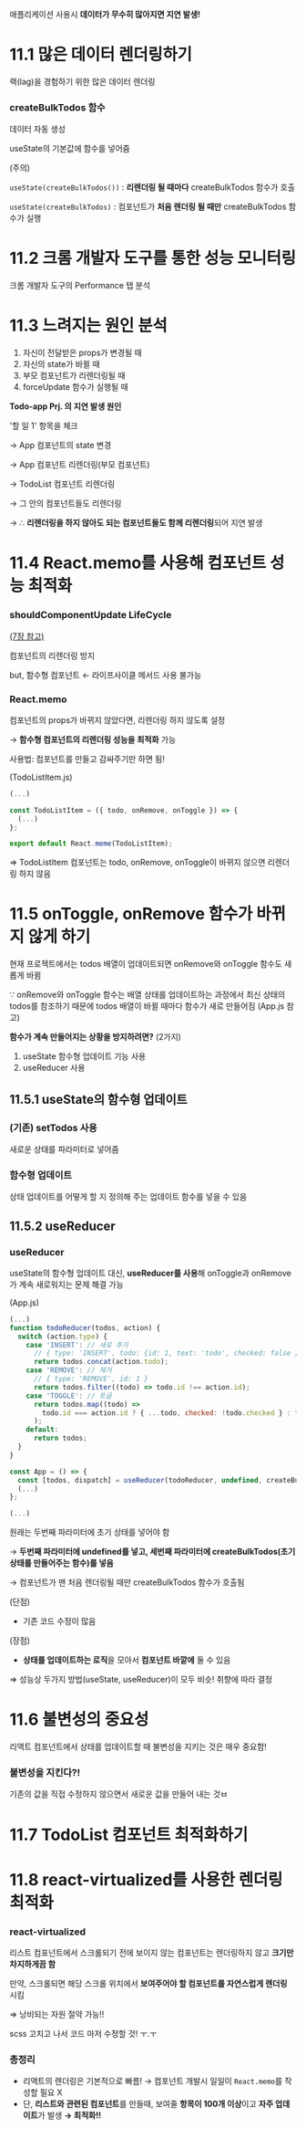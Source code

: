 애플리케이션 사용시 **데이터가 무수히 많아지면 지연 발생!**

# 11.1 많은 데이터 렌더링하기

랙(lag)을 경험하기 위한 많은 데이터 렌더링

### createBulkTodos 함수

데이터 자동 생성

useState의 기본값에 함수를 넣어줌

(주의)

`useState(createBulkTodos())` : **리렌더링 될 때마다** createBulkTodos 함수가 호출

`useState(createBulkTodos)` : 컴포넌트가 **처음 렌더링 될 때만** createBulkTodos 함수가 실행

# 11.2 크롬 개발자 도구를 통한 성능 모니터링

크롬 개발자 도구의 Performance 탭 분석

# 11.3 느려지는 원인 분석

1. 자신이 전달받은 props가 변경될 때
2. 자신의 state가 바뀔 때
3. 부모 컴포넌트가 리렌더링될 때
4. forceUpdate 함수가 실행될 때

**Todo-app Prj. 의 지연 발생 원인**

'할 일 1' 항목을 체크 

→  App 컴포넌트의 state 변경 

→ App 컴포넌트 리렌더링(부모 컴포넌트) 

→ TodoList 컴포넌트 리렌더링 

→ 그 안의 컴포넌트들도 리렌더링 

→ $\therefore$ **리렌더링을 하지 않아도 되는 컴포넌트들도 함께 리렌더링**되어 지연 발생

# 11.4 React.memo를 사용해 컴포넌트 성능 최적화

### shouldComponentUpdate LifeCycle

[(7장 참고)](https://www.notion.so/Chap07-fb06be01db1540ba8e25250d3b87633b)

컴포넌트의 리렌더링 방지

but, 함수형 컴포넌트 ← 라이프사이클 메서드 사용 불가능

### React.memo

컴포넌트의 props가 바뀌지 않았다면, 리렌더링 하지 않도록 설정

→ **함수형 컴포넌트의 리렌더링 성능을 최적화** 가능

사용법: 컴포넌트를 만들고 감싸주기만 하면 됨!

(TodoListItem.js)

```jsx
(...)

const TodoListItem = ({ todo, onRemove, onToggle }) => {
  (...)
};

export default React.meme(TodoListItem);
```

⇒ TodoListItem 컴포넌트는 todo, onRemove, onToggle이 바뀌지 않으면 리렌더링 하지 않음

# 11.5 onToggle, onRemove 함수가 바뀌지 않게 하기

현재 프로젝트에서는 todos 배열이 업데이트되면 onRemove와 onToggle 함수도 새롭게 바뀜

$\because$ onRemove와 onToggle 함수는 배열 상태를 업데이트하는 과정에서 최신 상태의 todos를 참조하기 때문에 todos 배열이 바뀔 때마다 함수가 새로 만들어짐 (App.js 참고)

**함수가 계속 만들어지는 상황을 방지하려면?** (2가지)

1. useState 함수형 업데이트 기능 사용
2. useReducer 사용

## 11.5.1 useState의 함수형 업데이트

### (기존) setTodos 사용

새로운 상태를 파라미터로 넣어줌

### 함수형 업데이트

상태 업데이트를 어떻게 할 지 정의해 주는 업데이트 함수를 넣을 수 있음

## 11.5.2 useReducer

### useReducer

useState의 함수형 업데이트 대신, **useReducer를 사용**해 onToggle과 onRemove가 계속 새로워지는 문제 해결 가능

(App.js)

```jsx
(...)
function todoReducer(todos, action) {
  switch (action.type) {
    case 'INSERT': // 새로 추가
      // { type: 'INSERT', todo: {id: 1, text: 'todo', checked: false } }
      return todos.concat(action.todo);
    case 'REMOVE': // 제거
      // { type: 'REMOVE', id: 1 }
      return todos.filter((todo) => todo.id !== action.id);
    case 'TOGGLE': // 토글
      return todos.map((todo) =>
        todo.id === action.id ? { ...todo, checked: !todo.checked } : todo,
      );
    default:
      return todos;
  }
}

const App = () => {
  const [todos, dispatch] = useReducer(todoReducer, undefined, createBulkTodos);
  (...)
};

(...)
```

원래는 두번째 파라미터에 초기 상태를 넣어야 함

→ **두번째 파라미터에 undefined를 넣고, 세번째 파라미터에 createBulkTodos(초기 상태를 만들어주는 함수)를 넣음**

→ 컴포넌트가 맨 처음 렌더링될 때만 createBulkTodos 함수가 호출됨

(단점)

- 기존 코드 수정이 많음

(장점)

- **상태를 업데이트하는 로직**을 모아서 **컴포넌트 바깥에** 둘 수 있음

⇒ 성능상 두가지 방법(useState, useReducer)이 모두 비슷! 취향에 따라 결정

# 11.6 불변성의 중요성

리액트 컴포넌트에서 상태를 업데이트할 때 불변성을 지키는 것은 매우 중요함!

### 불변성을 지킨다?!

기존의 값을 직접 수정하지 않으면서 새로운 값을 만들어 내는 것ㅂ 

# 11.7 TodoList 컴포넌트 최적화하기

# 11.8 react-virtualized를 사용한 렌더링 최적화

### react-virtualized

리스트 컴포넌트에서 스크롤되기 전에 보이지 않는 컴포넌트는 렌더링하지 않고 **크기만 차지하게끔 함**

만약, 스크롤되면 해당 스크롤 위치에서 **보여주어야 할 컴포넌트를 자연스럽게 렌더링** 시킴

⇒ 낭비되는 자원 절약 가능!!

scss 고치고 나서 코드 마저 수정할 것! ㅜ.ㅜ

### 총정리

- 리액트의 렌더링은 기본적으로 빠름! → 컴포넌트 개발시 일일이 `React.memo`를 작성할 필요 X
- 단, **리스트와 관련된 컴포넌트**를 만들때, 보여줄 **항목이 100개 이상**이고 **자주 업데이트**가 발생 **→ 최적화!!**
